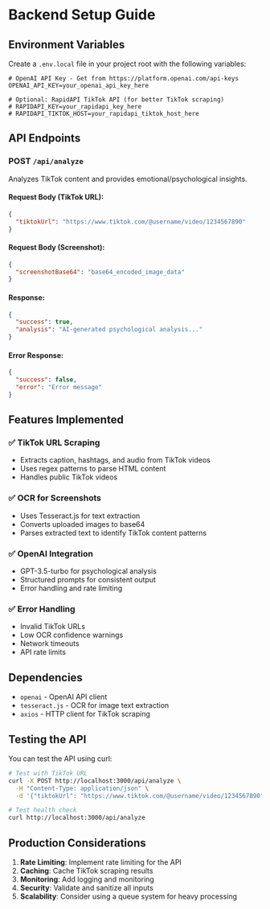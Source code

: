 # Backend Setup Guide

## Environment Variables

Create a `.env.local` file in your project root with the following variables:

```env
# OpenAI API Key - Get from https://platform.openai.com/api-keys
OPENAI_API_KEY=your_openai_api_key_here

# Optional: RapidAPI TikTok API (for better TikTok scraping)
# RAPIDAPI_KEY=your_rapidapi_key_here
# RAPIDAPI_TIKTOK_HOST=your_rapidapi_tiktok_host_here
```

## API Endpoints

### POST `/api/analyze`

Analyzes TikTok content and provides emotional/psychological insights.

#### Request Body (TikTok URL):
```json
{
  "tiktokUrl": "https://www.tiktok.com/@username/video/1234567890"
}
```

#### Request Body (Screenshot):
```json
{
  "screenshotBase64": "base64_encoded_image_data"
}
```

#### Response:
```json
{
  "success": true,
  "analysis": "AI-generated psychological analysis..."
}
```

#### Error Response:
```json
{
  "success": false,
  "error": "Error message"
}
```

## Features Implemented

### ✅ TikTok URL Scraping
- Extracts caption, hashtags, and audio from TikTok videos
- Uses regex patterns to parse HTML content
- Handles public TikTok videos

### ✅ OCR for Screenshots
- Uses Tesseract.js for text extraction
- Converts uploaded images to base64
- Parses extracted text to identify TikTok content patterns

### ✅ OpenAI Integration
- GPT-3.5-turbo for psychological analysis
- Structured prompts for consistent output
- Error handling and rate limiting

### ✅ Error Handling
- Invalid TikTok URLs
- Low OCR confidence warnings
- Network timeouts
- API rate limits

## Dependencies

- `openai` - OpenAI API client
- `tesseract.js` - OCR for image text extraction
- `axios` - HTTP client for TikTok scraping

## Testing the API

You can test the API using curl:

```bash
# Test with TikTok URL
curl -X POST http://localhost:3000/api/analyze \
  -H "Content-Type: application/json" \
  -d '{"tiktokUrl": "https://www.tiktok.com/@username/video/1234567890"}'

# Test health check
curl http://localhost:3000/api/analyze
```

## Production Considerations

1. **Rate Limiting**: Implement rate limiting for the API
2. **Caching**: Cache TikTok scraping results
3. **Monitoring**: Add logging and monitoring
4. **Security**: Validate and sanitize all inputs
5. **Scalability**: Consider using a queue system for heavy processing
